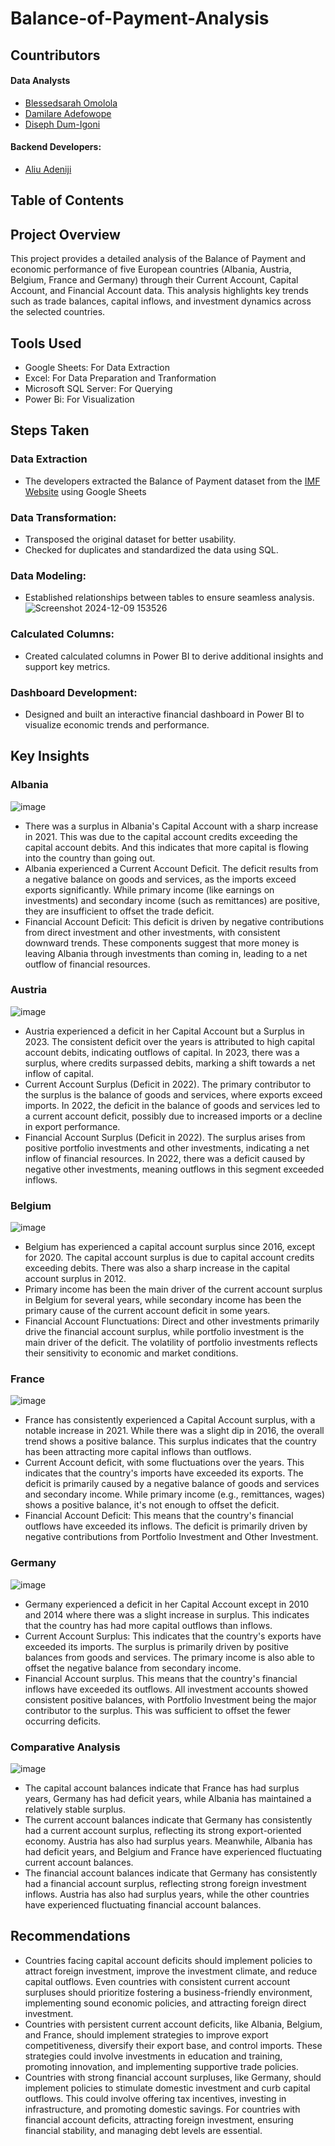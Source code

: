 # Balance-of-Payment-Analysis

## Countributors
#### Data Analysts
- [Blessedsarah Omolola](https://github.com/Blessedsarah)
- [Damilare Adefowope](https://github.com/EmmanetD)
- [Diseph Dum-Igoni](https://github.com/disephD)
#### Backend Developers:
- [Aliu Adeniji](https://www.github.com/adenijialiuadeyemi)
  
## Table of Contents
## Project Overview
This project provides a detailed analysis of the Balance of Payment and economic performance of five European countries (Albania, Austria, Belgium, France and Germany) through their Current Account, Capital Account, and Financial Account data. This analysis highlights key trends such as trade balances, capital inflows, and investment dynamics across the selected countries.
## Tools Used
- Google Sheets: For Data Extraction
- Excel: For Data Preparation and Tranformation
- Microsoft SQL Server: For Querying
- Power Bi: For Visualization
## Steps Taken
### Data Extraction
- The developers extracted the Balance of Payment dataset from the [IMF Website](https://data.imf.org/regular.aspx?key=62805740) using Google Sheets 
### Data Transformation:
- Transposed the original dataset for better usability.
- Checked for duplicates and standardized the data using SQL.
### Data Modeling:
- Established relationships between tables to ensure seamless analysis.
![Screenshot 2024-12-09 153526](https://github.com/user-attachments/assets/c90e6cb6-4085-4c3d-bdee-45f72c9109e2)
### Calculated Columns:
- Created calculated columns in Power BI to derive additional insights and support key metrics.
### Dashboard Development:
- Designed and built an interactive financial dashboard in Power BI to visualize economic trends and performance.
## Key Insights
### Albania
![image](https://github.com/user-attachments/assets/494ac923-5720-4c35-949b-4e919fb6b73e)
- There was a surplus in Albania's Capital Account with a sharp increase in 2021. This was due to the capital account credits exceeding the capital account debits. And this indicates that more capital is flowing into the country than going out. 
- Albania experienced a Current Account Deficit. The deficit results from a negative balance on goods and services, as the imports exceed exports significantly. While primary income (like earnings on investments) and secondary income (such as remittances) are positive, they are insufficient to offset the trade deficit.
- Financial Account Deficit: This deficit is driven by negative contributions from direct investment and other investments, with consistent downward trends. These components suggest that more money is leaving Albania through investments than coming in, leading to a net outflow of financial resources.
### Austria
![image](https://github.com/user-attachments/assets/65a151f8-b270-4cbe-8ce6-a942dd56ff4c)
- Austria experienced a deficit in her Capital Account but a Surplus in 2023. The consistent deficit over the years is attributed to high capital account debits, indicating outflows of capital. In 2023, there was a surplus, where credits surpassed debits, marking a shift towards a net inflow of capital.
- Current Account Surplus (Deficit in 2022). The primary contributor to the surplus is the balance of goods and services, where exports exceed imports. In 2022, the deficit in the balance of goods and services led to a current account deficit, possibly due to increased imports or a decline in export performance.
- Financial Account Surplus (Deficit in 2022). The surplus arises from positive portfolio investments and other investments, indicating a net inflow of financial resources. In 2022, there was a deficit caused by negative other investments, meaning outflows in this segment exceeded inflows.
### Belgium
![image](https://github.com/user-attachments/assets/3b23003f-e5a7-4657-bcb7-2619f8aa953a)
- Belgium has experienced a capital account surplus since 2016, except for 2020. The capital account surplus is due to capital account credits exceeding debits. There was also a sharp increase in the capital account surplus in 2012.
- Primary income has been the main driver of the current account surplus in Belgium for several years, while secondary income has been the primary cause of the current account deficit in some years.
- Financial Account Flunctuations: Direct and other investments primarily drive the financial account surplus, while portfolio investment is the main driver of the deficit. The volatility of portfolio investments reflects their sensitivity to economic and market conditions.
### France
![image](https://github.com/user-attachments/assets/2266848f-51ba-4568-b1f6-a740559040e6)
- France has consistently experienced a Capital Account surplus, with a notable increase in 2021. While there was a slight dip in 2016, the overall trend shows a positive balance. This surplus indicates that the country has been attracting more capital inflows than outflows.
- Current Account deficit, with some fluctuations over the years. This indicates that the country's imports have exceeded its exports. The deficit is primarily caused by a negative balance of goods and services and secondary income. While primary income (e.g., remittances, wages) shows a positive balance, it's not enough to offset the deficit.
- Financial Account Deficit: This means that the country's financial outflows have exceeded its inflows. The deficit is primarily driven by negative contributions from Portfolio Investment and Other Investment.
### Germany 
![image](https://github.com/user-attachments/assets/92dd4dac-0be4-4819-9f80-3b3737103090)
- Germany experienced a deficit in her Capital Account except in 2010 and 2014 where there was a slight increase in surplus. This indicates that the country has had more capital outflows than inflows.
- Current Account Surplus: This indicates that the country's exports have exceeded its imports. The surplus is primarily driven by positive balances from goods and services. The primary income is also able to offset the negative balance from secondary income.
-  Financial Account surplus. This means that the country's financial inflows have exceeded its outflows. All investment accounts showed consistent positive balances, with Portfolio Investment being the major contributor to the surplus. This was sufficient to offset the fewer occurring deficits.
### Comparative Analysis
![image](https://github.com/user-attachments/assets/764ffaed-adac-49c8-9918-27e616023f00)
- The capital account balances indicate that France has had surplus years, Germany has had deficit years, while Albania has maintained a relatively stable surplus.
- The current account balances indicate that Germany has consistently had a current account surplus, reflecting its strong export-oriented economy. Austria has also had surplus years. Meanwhile, Albania has had deficit years, and Belgium and France have experienced fluctuating current account balances.
- The financial account balances indicate that Germany has consistently had a financial account surplus, reflecting strong foreign investment inflows. Austria has also had surplus years, while the other countries have experienced fluctuating financial account balances.
## Recommendations
- Countries facing capital account deficits should implement policies to attract foreign investment, improve the investment climate, and reduce capital outflows. Even countries with consistent current account surpluses should prioritize fostering a business-friendly environment, implementing sound economic policies, and attracting foreign direct investment.
- Countries with persistent current account deficits, like Albania, Belgium, and France, should implement strategies to improve export competitiveness, diversify their export base, and control imports. These strategies could involve investments in education and training, promoting innovation, and implementing supportive trade policies. 
- Countries with strong financial account surpluses, like Germany, should implement policies to stimulate domestic investment and curb capital outflows. This could involve offering tax incentives, investing in infrastructure, and promoting domestic savings. For countries with financial account deficits, attracting foreign investment, ensuring financial stability, and managing debt levels are essential.
  
